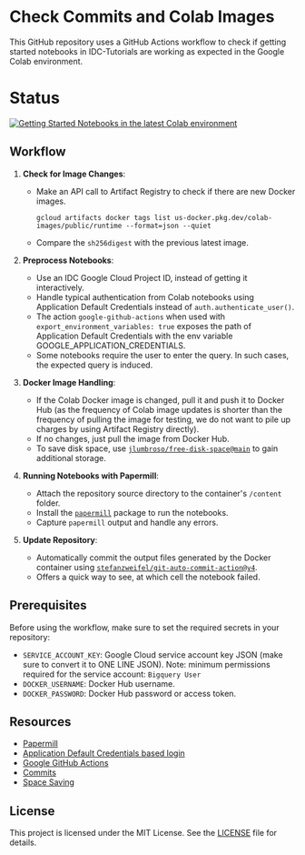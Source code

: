 # Check Commits and Colab Images

This GitHub repository uses a GitHub Actions workflow to check if getting started notebooks in IDC-Tutorials are working as expected in the Google Colab environment.

# Status

[![Getting Started Notebooks in the latest Colab environment](https://github.com/ImagingDataCommons/IDC-Tutorials/actions/workflows/test_colab.yml/badge.svg)](https://github.com/ImagingDataCommons/IDC-Tutorials/actions/workflows/test_colab.yml)

## Workflow

1. **Check for Image Changes**:
   - Make an API call to Artifact Registry to check if there are new Docker images.
     
      ```shell
      gcloud artifacts docker tags list us-docker.pkg.dev/colab-images/public/runtime --format=json --quiet
      ```
   - Compare the `sh256digest` with the previous latest image.

2. **Preprocess Notebooks**:
   - Use an IDC Google Cloud Project ID, instead of getting it interactively.
   - Handle typical authentication from Colab notebooks using Application Default Credentials instead of `auth.authenticate_user()`.
   - The action `google-github-actions` when used with `export_environment_variables: true` exposes the path of Application Default Credentials with the env variable GOOGLE_APPLICATION_CREDENTIALS.
   - Some notebooks require the user to enter the query. In such cases, the expected query is induced.

3. **Docker Image Handling**:
   - If the Colab Docker image is changed, pull it and push it to Docker Hub (as the frequency of Colab image updates is shorter than the frequency of pulling the image for testing, we do not want to pile up charges by using Artifact Registry directly).
   - If no changes, just pull the image from Docker Hub.
   - To save disk space, use [`jlumbroso/free-disk-space@main`](https://github.com/jlumbroso/free-disk-space) to gain additional storage.

4. **Running Notebooks with Papermill**:
   - Attach the repository source directory to the container's `/content` folder.
   - Install the [`papermill`](https://papermill.readthedocs.io/) package to run the notebooks.
   - Capture `papermill` output and handle any errors.

5. **Update Repository**:
   - Automatically commit the output files generated by the Docker container using [`stefanzweifel/git-auto-commit-action@v4`](https://github.com/stefanzweifel/git-auto-commit-action).
   - Offers a quick way to see, at which cell the notebook failed.

## Prerequisites

Before using the workflow, make sure to set the required secrets in your repository:

- `SERVICE_ACCOUNT_KEY`: Google Cloud service account key JSON (make sure to convert it to ONE LINE JSON).
 Note: minimum permissions required for the service account: `Bigquery User`
- `DOCKER_USERNAME`: Docker Hub username.
- `DOCKER_PASSWORD`: Docker Hub password or access token.

## Resources

- [Papermill](https://papermill.readthedocs.io/)
- [Application Default Credentials based login](https://cloud.google.com/sdk/gcloud/reference/auth/application-default/login)
- [Google GitHub Actions](https://github.com/google-github-actions)
- [Commits](https://github.com/vkt1414/track-colab-env/commits/main)
- [Space Saving](https://github.com/jlumbroso/free-disk-space)

## License

This project is licensed under the MIT License. See the [LICENSE](LICENSE) file for details.
